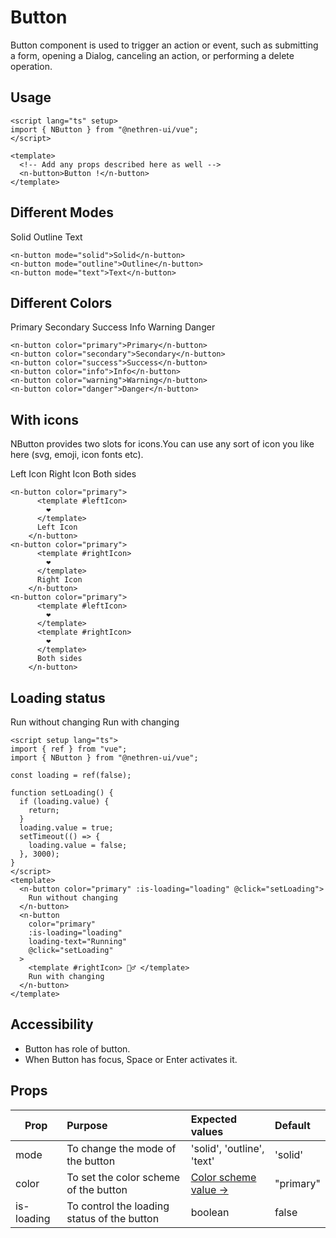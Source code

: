 <script lang="ts" setup>
import { ref } from 'vue'
import { NButton } from '@nethren-ui/vue'

const loading = ref(false)

function setLoading() {
  if(loading.value) {
    return
  }
  loading.value = true
  setTimeout(() => {
    loading.value = false
  }, 3000)
}

</script>

# Button

Button component is used to trigger an action or event, such as submitting a form, opening a Dialog, canceling an action, or performing a delete operation.

## Usage

```vue
<script lang="ts" setup>
import { NButton } from "@nethren-ui/vue";
</script>

<template>
  <!-- Add any props described here as well -->
  <n-button>Button !</n-button>
</template>
```

## Different Modes

<div class="gallery">
    <n-button>Solid</n-button>
    <n-button mode="outline">Outline</n-button>
    <n-button mode="text">Text</n-button>
</div>

```vue
<n-button mode="solid">Solid</n-button>
<n-button mode="outline">Outline</n-button>
<n-button mode="text">Text</n-button>
```

## Different Colors

<div class="gallery">
    <n-button color="primary">Primary</n-button>
    <n-button color="secondary">Secondary</n-button>
    <n-button color="success">Success</n-button>
    <n-button color="info">Info</n-button>
    <n-button color="warning">Warning</n-button>
    <n-button color="danger">Danger</n-button>
</div>

```vue
<n-button color="primary">Primary</n-button>
<n-button color="secondary">Secondary</n-button>
<n-button color="success">Success</n-button>
<n-button color="info">Info</n-button>
<n-button color="warning">Warning</n-button>
<n-button color="danger">Danger</n-button>
```

## With icons

NButton provides two slots for icons.You can use any sort of icon you like here (svg, emoji, icon fonts etc).

<div class="gallery">
    <n-button color="primary">
      <template #leftIcon>
        ❤️
      </template>
      Left Icon
    </n-button>
    <n-button color="primary">
      <template #rightIcon>
        ❤️
      </template>
      Right Icon
    </n-button>    
    <n-button color="primary">
      <template #leftIcon>
        ❤️
      </template>
      <template #rightIcon>
        ❤️
      </template>
      Both sides
    </n-button>
</div>

```vue
<n-button color="primary">
      <template #leftIcon>
        ❤️
      </template>
      Left Icon
    </n-button>
<n-button color="primary">
      <template #rightIcon>
        ❤️
      </template>
      Right Icon
    </n-button>
<n-button color="primary">
      <template #leftIcon>
        ❤️
      </template>
      <template #rightIcon>
        ❤️
      </template>
      Both sides
    </n-button>
```

## Loading status

<div class="gallery">
    <n-button color="primary" :is-loading="loading" @click="setLoading">
      Run without changing
    </n-button>
    <n-button color="primary" :is-loading="loading" loading-text="Running" @click="setLoading">
      <template #rightIcon>
        🏃‍♂️
      </template>
      Run with changing
    </n-button>    
</div>

```vue
<script setup lang="ts">
import { ref } from "vue";
import { NButton } from "@nethren-ui/vue";

const loading = ref(false);

function setLoading() {
  if (loading.value) {
    return;
  }
  loading.value = true;
  setTimeout(() => {
    loading.value = false;
  }, 3000);
}
</script>
<template>
  <n-button color="primary" :is-loading="loading" @click="setLoading">
    Run without changing
  </n-button>
  <n-button
    color="primary"
    :is-loading="loading"
    loading-text="Running"
    @click="setLoading"
  >
    <template #rightIcon> 🏃‍♂️ </template>
    Run with changing
  </n-button>
</template>
```

## Accessibility

- Button has role of button.
- When Button has focus, Space or Enter activates it.

## Props

| Prop | Purpose | Expected values | Default |
| ---------------- | :-------------- | :--------------- | :------------------- |
| mode  | To change the mode of the button | 'solid', 'outline', 'text' | 'solid' |
| color | To set the color scheme of the button | [Color scheme value ->](/theme/colors) | "primary" |
| is-loading | To control the loading status of the button | boolean | false |
